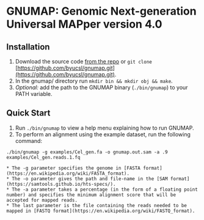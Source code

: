 # GNUMAP: Genomic Next-generation Universal MAPper version 4.0

## Installation

  1. Download the source code [from the repo](https://github.com/byucsl/gnumap/archive/bwt.zip) or `git clone` [https://github.com/byucsl/gnumap.git](https://github.com/byucsl/gnumap.git).
  2. In the gnumap/ directory run `mkdir bin && mkdir obj && make`.
  3. _Optional:_ add the path to the GNUMAP binary (`./bin/gnumap`) to your PATH variable.

## Quick Start

  1. Run `./bin/gnumap` to view a help menu explaining how to run GNUMAP.
  2. To perform an alignment using the example dataset, run the following command:
  
  `./bin/gnumap -g examples/Cel_gen.fa -o gnumap.out.sam -a .9 examples/Cel_gen.reads.1.fq`

    * The -g parameter specifies the genome in [FASTA format](https://en.wikipedia.org/wiki/FASTA_format).
    * The -o parameter gives the path and file-name in the [SAM format](https://samtools.github.io/hts-specs/).
    * The -a parameter takes a percentage (in the form of a floating point number) and specifies the minimum alignment score that will be accepted for mapped reads.
    * The last parameter is the file containing the reads needed to be mapped in [FASTQ format](https://en.wikipedia.org/wiki/FASTQ_format).
